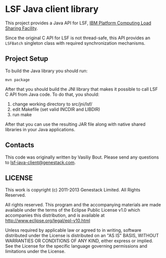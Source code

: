 # LSF Java client library

This project provides a Java API for LSF, [IBM Platform Computing Load Sharing Facility]( http://www.ibm.com/systems/technicalcomputing/platformcomputing/products/lsf/).

Since the original C API for LSF is not thread-safe, this API provides an `LSFBatch`
 singleton class with required synchronization mechanisms.

## Project Setup

To build the Java library you should run:

    mvn package

After that you should build the JNI library that makes it possible to call LSF C API
from Java code. To do that, you should:

1. change working directory to src/jni/lsf/
2. edit Makefile (set valid INCDIR and LIBDIR)
3. run make

After that you can use the resulting JAR file along with native shared libraries in
your Java applications.

## Contacts

This code was originally written by Vasiliy Bout. Please send any questions to lsf-java-client@genestack.com.

## LICENSE

This work is copyright (c) 2011-2013 Genestack Limited. All Rights Reserved.

All rights reserved. This program and the accompanying materials
are made available under the terms of the Eclipse Public License v1.0
which accompanies this distribution, and is available at
http://www.eclipse.org/legal/epl-v10.html

Unless required by applicable law or agreed to in writing, software
distributed under the License is distributed on an "AS IS" BASIS,
WITHOUT WARRANTIES OR CONDITIONS OF ANY KIND, either express or implied.
See the License for the specific language governing permissions and
limitations under the License.
